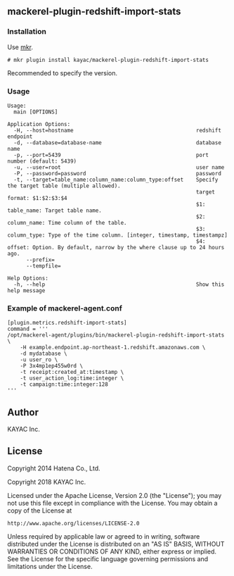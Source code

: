 ## mackerel-plugin-redshift-import-stats

### Installation

Use [mkr](https://github.com/mackerelio/mkr).

```
# mkr plugin install kayac/mackerel-plugin-redshift-import-stats
```

Recommended to specify the version.


### Usage

```
Usage:
  main [OPTIONS]

Application Options:
  -H, --host=hostname                                       redshift endpoint
  -d, --database=database-name                              database name
  -p, --port=5439                                           port number (default: 5439)
  -u, --user=root                                           user name
  -P, --password=password                                   password
  -t, --target=table_name:column_name:column_type:offset    Specify the target table (multiple allowed).
                                                            target format: $1:$2:$3:$4
                                                            $1: table_name: Target table name.
                                                            $2: column_name: Time column of the table.
                                                            $3: column_type: Type of the time column. [integer, timestamp, timestampz]
                                                            $4: offset: Option. By default, narrow by the where clause up to 24 hours ago.
      --prefix=
      --tempfile=

Help Options:
  -h, --help                                                Show this help message
```

### Example of mackerel-agent.conf

```
[plugin.metrics.redshift-import-stats]
command = '''
/opt/mackerel-agent/plugins/bin/mackerel-plugin-redshift-import-stats \
    -H example.endpoint.ap-northeast-1.redshift.amazonaws.com \
    -d mydatabase \
    -u user_ro \
    -P 3x4mp1ep455w0rd \
    -t receipt:created_at:timestamp \
    -t user_action_log:time:integer \
    -t campaign:time:integer:128
'''
```

## Author

KAYAC Inc.

## License

Copyright 2014 Hatena Co., Ltd.

Copyright 2018 KAYAC Inc.

Licensed under the Apache License, Version 2.0 (the "License");
you may not use this file except in compliance with the License.
You may obtain a copy of the License at

    http://www.apache.org/licenses/LICENSE-2.0

Unless required by applicable law or agreed to in writing, software
distributed under the License is distributed on an "AS IS" BASIS,
WITHOUT WARRANTIES OR CONDITIONS OF ANY KIND, either express or implied.
See the License for the specific language governing permissions and
limitations under the License.

